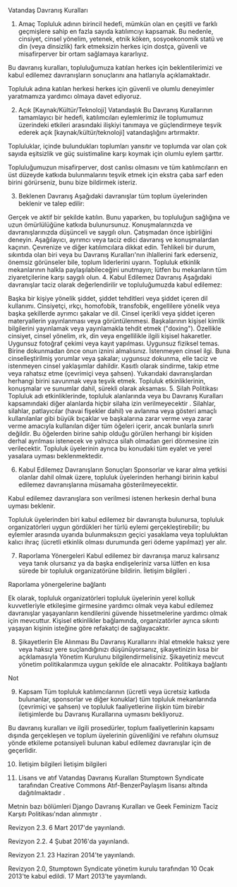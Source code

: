 Vatandaş Davranış Kuralları
1. Amaç
Topluluk adının birincil hedefi, mümkün olan en çeşitli ve farklı geçmişlere sahip en fazla sayıda katılımcıyı kapsamak. Bu nedenle, cinsiyet, cinsel yönelim, yetenek, etnik köken, sosyoekonomik statü ve din (veya dinsizlik) fark etmeksizin herkes için dostça, güvenli ve misafirperver bir ortam sağlamaya kararlıyız.

Bu davranış kuralları, topluluğumuza katılan herkes için beklentilerimizi ve kabul edilemez davranışların sonuçlarını ana hatlarıyla açıklamaktadır.

Topluluk adına katılan herkesi herkes için güvenli ve olumlu deneyimler yaratmamıza yardımcı olmaya davet ediyoruz.

2. Açık [Kaynak/Kültür/Teknoloji] Vatandaşlık
Bu Davranış Kurallarının tamamlayıcı bir hedefi, katılımcıları eylemlerimiz ile toplumumuz üzerindeki etkileri arasındaki ilişkiyi tanımaya ve güçlendirmeye teşvik ederek açık [kaynak/kültür/teknoloji] vatandaşlığını artırmaktır.

Topluluklar, içinde bulundukları toplumları yansıtır ve toplumda var olan çok sayıda eşitsizlik ve güç suistimaline karşı koymak için olumlu eylem şarttır.

Topluluğumuzun misafirperver, dost canlısı olmasını ve tüm katılımcıların en üst düzeyde katkıda bulunmalarını teşvik etmek için ekstra çaba sarf eden birini görürseniz, bunu bize bildirmek isteriz.

3. Beklenen Davranış
Aşağıdaki davranışlar tüm toplum üyelerinden beklenir ve talep edilir:

Gerçek ve aktif bir şekilde katılın. Bunu yaparken, bu topluluğun sağlığına ve uzun ömürlülüğüne katkıda bulunursunuz.
Konuşmalarınızda ve davranışlarınızda düşünceli ve saygılı olun.
Çatışmadan önce işbirliğini deneyin.
Aşağılayıcı, ayrımcı veya taciz edici davranış ve konuşmalardan kaçının.
Çevrenize ve diğer katılımcılara dikkat edin. Tehlikeli bir durum, sıkıntıda olan biri veya bu Davranış Kuralları'nın ihlallerini fark ederseniz, önemsiz görünseler bile, toplum liderlerini uyarın.
Topluluk etkinlik mekanlarının halkla paylaşılabileceğini unutmayın; lütfen bu mekanların tüm ziyaretçilerine karşı saygılı olun.
4. Kabul Edilemez Davranış
Aşağıdaki davranışlar taciz olarak değerlendirilir ve topluluğumuzda kabul edilemez:

Başka bir kişiye yönelik şiddet, şiddet tehditleri veya şiddet içeren dil kullanımı.
Cinsiyetçi, ırkçı, homofobik, transfobik, engellilere yönelik veya başka şekillerde ayrımcı şakalar ve dil.
Cinsel içerikli veya şiddet içeren materyallerin yayınlanması veya görüntülenmesi.
Başkalarının kişisel kimlik bilgilerini yayınlamak veya yayınlamakla tehdit etmek ("doxing").
Özellikle cinsiyet, cinsel yönelim, ırk, din veya engellilikle ilgili kişisel hakaretler.
Uygunsuz fotoğraf çekimi veya kayıt yapılması.
Uygunsuz fiziksel temas. Birine dokunmadan önce onun iznini almalısınız.
İstenmeyen cinsel ilgi. Buna cinselleştirilmiş yorumlar veya şakalar; uygunsuz dokunma, elle taciz ve istenmeyen cinsel yaklaşımlar dahildir.
Kasıtlı olarak sindirme, takip etme veya rahatsız etme (çevrimiçi veya şahsen).
Yukarıdaki davranışlardan herhangi birini savunmak veya teşvik etmek.
Topluluk etkinliklerinin, konuşmalar ve sunumlar dahil, sürekli olarak aksaması.
5. Silah Politikası
Topluluk adı etkinliklerinde, topluluk alanlarında veya bu Davranış Kuralları kapsamındaki diğer alanlarda hiçbir silaha izin verilmeyecektir . Silahlar, silahlar, patlayıcılar (havai fişekler dahil) ve avlanma veya gösteri amaçlı kullanılanlar gibi büyük bıçaklar ve başkalarına zarar verme veya zarar verme amacıyla kullanılan diğer tüm öğeleri içerir, ancak bunlarla sınırlı değildir. Bu öğelerden birine sahip olduğu görülen herhangi bir kişiden derhal ayrılması istenecek ve yalnızca silah olmadan geri dönmesine izin verilecektir. Topluluk üyelerinin ayrıca bu konudaki tüm eyalet ve yerel yasalara uyması beklenmektedir.

6. Kabul Edilemez Davranışların Sonuçları
Sponsorlar ve karar alma yetkisi olanlar dahil olmak üzere, topluluk üyelerinden herhangi birinin kabul edilemez davranışlarına müsamaha gösterilmeyecektir.

Kabul edilemez davranışlara son verilmesi istenen herkesin derhal buna uyması beklenir.

Topluluk üyelerinden biri kabul edilemez bir davranışta bulunursa, topluluk organizatörleri uygun gördükleri her türlü eylemi gerçekleştirebilir; bu eylemler arasında uyarıda bulunmaksızın geçici yasaklama veya topluluktan kalıcı ihraç (ücretli etkinlik olması durumunda geri ödeme yapılmaz) yer alır.

7. Raporlama Yönergeleri
Kabul edilemez bir davranışa maruz kalırsanız veya tanık olursanız ya da başka endişeleriniz varsa lütfen en kısa sürede bir topluluk organizatörüne bildirin. İletişim bilgileri .

Raporlama yönergelerine bağlantı

Ek olarak, topluluk organizatörleri topluluk üyelerinin yerel kolluk kuvvetleriyle etkileşime girmesine yardımcı olmak veya kabul edilemez davranışlar yaşayanların kendilerini güvende hissetmelerine yardımcı olmak için mevcuttur. Kişisel etkinlikler bağlamında, organizatörler ayrıca sıkıntı yaşayan kişinin isteğine göre refakatçi de sağlayacaktır.

8. Şikayetlerin Ele Alınması
Bu Davranış Kurallarını ihlal etmekle haksız yere veya haksız yere suçlandığınızı düşünüyorsanız, şikayetinizin kısa bir açıklamasıyla Yönetim Kurulunu bilgilendirmelisiniz. Şikayetiniz mevcut yönetim politikalarımıza uygun şekilde ele alınacaktır. Politikaya bağlantı

Not

9. Kapsam
Tüm topluluk katılımcılarının (ücretli veya ücretsiz katkıda bulunanlar, sponsorlar ve diğer konuklar) tüm topluluk mekanlarında (çevrimiçi ve şahsen) ve topluluk faaliyetlerine ilişkin tüm birebir iletişimlerde bu Davranış Kurallarına uymasını bekliyoruz.

Bu davranış kuralları ve ilgili prosedürler, toplum faaliyetlerinin kapsamı dışında gerçekleşen ve toplum üyelerinin güvenliğini ve refahını olumsuz yönde etkileme potansiyeli bulunan kabul edilemez davranışlar için de geçerlidir.

10. İletişim bilgileri
İletişim bilgileri

11. Lisans ve atıf
Vatandaş Davranış Kuralları Stumptown Syndicate tarafından Creative Commons Atıf-BenzerPaylaşım lisansı altında dağıtılmaktadır .

Metnin bazı bölümleri Django Davranış Kuralları ve Geek Feminizm Taciz Karşıtı Politikası'ndan alınmıştır .

Revizyon 2.3. 6 Mart 2017'de yayınlandı.

Revizyon 2.2. 4 Şubat 2016'da yayınlandı.

Revizyon 2.1. 23 Haziran 2014'te yayınlandı.

Revizyon 2.0, Stumptown Syndicate yönetim kurulu tarafından 10 Ocak 2013'te kabul edildi. 17 Mart 2013'te yayımlandı.
